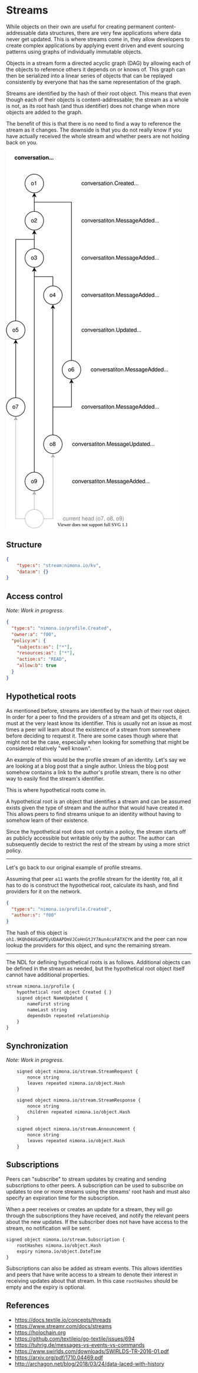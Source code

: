 # Streams

While objects on their own are useful for creating permanent content-addressable data structures, there are very few applications where data never get updated. This is where streams come in, they allow developers to create complex applications by applying event driven and event sourcing patterns using graphs of individually immutable objects.

Objects in a stream form a directed acyclic graph (DAG) by allowing each of the objects to reference others it depends on or knows of. This graph can then be serialized into a linear series of objects that can be replayed consistently by everyone that has the same representation of the graph.

Streams are identified by the hash of their root object. This means that even though each of their objects is content-addressable; the stream as a whole is not, as its root hash (and thus identifier) does not change when more objects are added to the graph.

The benefit of this is that there is no need to find a way to reference the stream as it changes. The downside is that you do not really know if you have actually  received the whole stream and whether peers are not holding back on you.

![feed](images/concepts-streams.drawio.svg)

## Structure

```json
{
    "type:s": "stream:nimona.io/kv",
    "data:m": {}
}
```



## Access control

_Note: Work in progress._

```json
{
  "type:s": "nimona.io/profile.Created",
  "owner:a": "f00",
  "policy:m": {
    "subjects:as": ["*"],
    "resources:as": ["*"],
    "action:s": "READ",
    "allow:b": true
  }
}
```

## Hypothetical roots

As mentioned before, streams are identified by the hash of their root object.
In order for a peer to find the providers of a stream and get its objects, it must at the very least know its identifier.
This is usually not an issue as most times a peer will learn about the existence of a stream from somewhere before deciding to request it. There are some cases though where that might not be the case, especially when looking for something that might be considered relatively "well known".

An example of this would be the profile stream of an identity. Let's say we are looking at a blog post that a single author. Unless the blog post somehow contains a link to the author's profile stream, there is no other way to easily find the stream's identifier.

This is where hypothetical roots come in.

A hypothetical root is an object that identifies a stream and can be assumed exists given the type of stream and the author that would have created it. This allows peers to find streams unique to an identity without having to somehow learn of their existence.

Since the hypothetical root does not contain a policy, the stream starts off as publicly accessible but writable only by the author. The author can subsequently decide to restrict the rest of the stream by using a more strict policy.

---

Let's go back to our original example of profile streams.

Assuming that peer `a11` wants the profile stream for the identity `f00`, all it has to do is construct the hypothetical root, calculate its hash, and find providers for it on the network.

```json
{
  "type:s": "nimona.io/profile.Created",
  "author:s": "f00"
}
```

The hash of this object is `oh1.9KQhQ4UGaQPEyUDAAPDmVJCoHnGtJY7Aun4coFATXCYK` and the peer can now lookup the providers for this object, and sync the remaining stream.

---

The NDL for defining hypothetical roots is as follows. Additional objects can be defined in the stream as needed, but the hypothetical root object itself cannot have additional properties.

```ndl
stream nimona.io/profile {
    hypothetical root object Created { }
    signed object NameUpdated {
        nameFirst string
        nameLast string
        dependsOn repeated relationship
    }
}
```

## Synchronization

_Note: Work in progress._

```ndl
    signed object nimona.io/stream.StreamRequest {
        nonce string
        leaves repeated nimona.io/object.Hash
    }
```

```ndl
    signed object nimona.io/stream.StreamResponse {
        nonce string
        children repeated nimona.io/object.Hash
    }
```

```ndl
    signed object nimona.io/stream.Announcement {
        nonce string
        leaves repeated nimona.io/object.Hash
    }
```

## Subscriptions

Peers can "subscribe" to stream updates by creating and sending subscriptions to other peers.
A subscription can be used to subscribe on updates to one or more streams using the streams' root hash and must also specify an expiration time for the subscription.

When a peer receives or creates an update for a stream, they will go through the subscriptions they have received, and notify the relevant peers about the new updates. If the subscriber does not have have access to the stream, no notification will be sent.

```ndl
signed object nimona.io/stream.Subscription {
    rootHashes nimona.io/object.Hash
    expiry nimona.io/object.DateTime
}
```

Subscriptions can also be added as stream events.
This allows identities and peers that have write access to a stream to denote their interest in receiving updates about that stream.
In this case `rootHashes` should be empty and the expiry is optional.

## References

* <https://docs.textile.io/concepts/threads>
* <https://www.streamr.com/docs/streams>
* <https://holochain.org>
* <https://github.com/textileio/go-textile/issues/694>
* <https://tuhrig.de/messages-vs-events-vs-commands>
* <https://www.swirlds.com/downloads/SWIRLDS-TR-2016-01.pdf>
* <https://arxiv.org/pdf/1710.04469.pdf>
* <http://archagon.net/blog/2018/03/24/data-laced-with-history>
